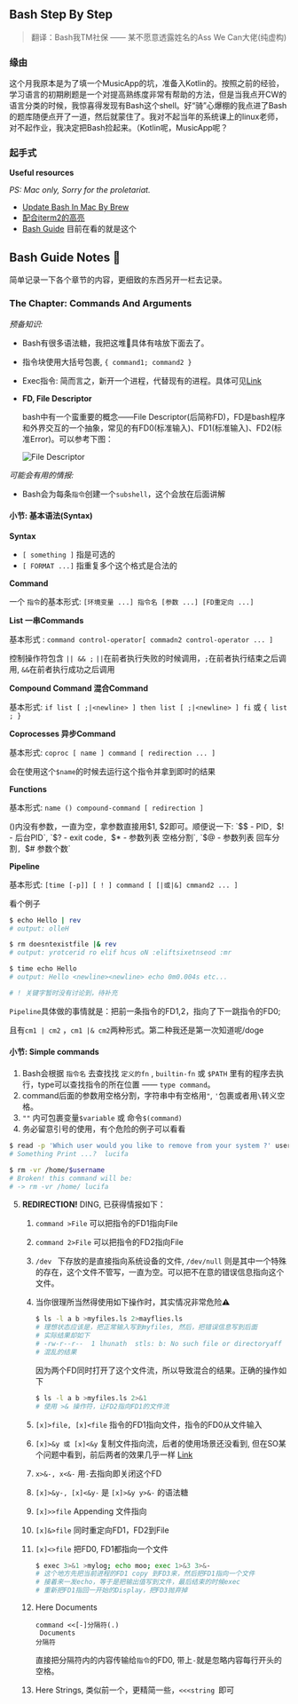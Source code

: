 ## **Bash** Step By Step

> 翻译：Bash我TM社保 —— 某不愿意透露姓名的Ass We Can大佬(纯虚构)

### 缘由

这个月我原本是为了填一个MusicApp的坑，准备入Kotlin的。按照之前的经验，学习语言的初期刷题是一个对提高熟练度非常有帮助的方法，但是当我点开CW的语言分类的时候，我惊喜得发现有Bash这个shell。好“骑”心爆棚的我点进了Bash的题库随便点开了一道，然后就蒙住了。我对不起当年的系统课上的linux老师，对不起作业，我决定把Bash捡起来。（Kotlin呢，MusicApp呢？



### 起手式 

**Useful resources**

*PS: Mac only, Sorry for the proletariat.*

- [Update Bash In Mac By Brew](http://clubmate.fi/upgrade-to-bash-4-in-mac-os-x/)
- [配合iterm2的高亮](https://superuser.com/questions/399594/color-scheme-not-applied-in-iterm2)
- [Bash Guide](http://guide.bash.academy/) 目前在看的就是这个




## Bash Guide Notes 📝

简单记录一下各个章节的内容，更细致的东西另开一栏去记录。



### The Chapter: Commands And Arguments

*预备知识:*

- Bash有很多语法糖，我把这堆🍬具体有啥放下面去了。
- 指令块使用大括号包裹, `{ command1; command2 }`
- Exec指令: 简而言之，新开一个进程，代替现有的进程。具体可见[Link](https://askubuntu.com/questions/525767/what-does-an-exec-command-do)
- **FD, File Descriptor**

  bash中有一个蛮重要的概念——File Descriptor(后简称FD)，FD是bash程序和外界交互的一个抽象，常见的有FD0(标准输入)、FD1(标准输入)、FD2(标准Error)。可以参考下图：

  ![File Descriptor](http://guide.bash.academy/img/streams.png)



*可能会有用的情报:*

- Bash会为每条`指令`创建一个`subshell`，这个会放在后面讲解






#### 小节: 基本语法(Syntax)

**Syntax**

- `[ something ]` 指是可选的
- `[ FORMAT ...]` 指重复多个这个格式是合法的

**Command**

一个 `指令`的基本形式:  `[环境变量 ...] 指令名 [参数 ...] [FD重定向 ...]`

**List 一串Commands**

基本形式 :  `command control-operator[ commadn2 control-operator ... ]`	

控制操作符包含  `|| && ;` `||`在前者执行失败的时候调用，`;`在前者执行结束之后调用, `&&`在前者执行成功之后调用

**Compound Command 混合Command**

基本形式:  `if list [ ;|<newline> ] then list [ ;|<newline> ] fi` 或 `{ list ; }`

**Coprocesses 异步Command**

基本形式:  `coproc [ name ] command [ redirection ... ]`

会在使用这个`$name`的时候去运行这个指令并拿到即时的结果

**Functions**

基本形式: `name () compound-command [ redirection ]`

()内没有参数，一直为空，拿参数直接用$1, $2即可。顺便说一下: `$$ - PID`, `$! - 后台PID`, `$? - exit code`, `$* - 参数列表 空格分割`, `$@ - 参数列表 回车分割`, `$# 参数个数`

**Pipeline**  

基本形式: `[time [-p]] [ ! ] command [ [|或|&] cmmand2 ... ]`

看个例子

```bash
$ echo Hello | rev
# output: olleH

$ rm doesntexistfile |& rev
# output: yrotcerid ro elif hcus oN :eliftsixetnseod :mr

$ time echo Hello
# output: Hello <newline><newline> echo 0m0.004s etc...

# ! 关键字暂时没有讨论到，待补充
```

`Pipeline`具体做的事情就是：把前一条指令的FD1,2，指向了下一跳指令的FD0;

且有`cm1 | cm2` ，`cm1 |& cm2`两种形式。第二种我还是第一次知道呢/doge



#### 小节: Simple commands

1. Bash会根据 `指令名` 去查找找 `定义的fn` , `builtin-fn` 或 `$PATH` 里有的程序去执行，type可以查找指令的所在位置 —— `type command`。
2. command后面的参数用空格分割，字符串中有空格用`"`, `'`包裹或者用`\`转义空格。
3. `""` 内可包裹变量`$variable` 或 命令`$(command)`
4. 务必留意引号的使用，有个危险的例子可以看看

```bash
$ read -p 'Which user would you like to remove from your system ?' username
# Something Print ...?  lucifa

$ rm -vr /home/$username
# Broken! this command will be:
# -> rm -vr /home/ lucifa
```

5. **REDIRECTION!**  DING, 已获得情报如下：

   1. `command >File` 可以把指令的FD1指向File

   2. `command 2>File` 可以把指令的FD2指向File

   3. `/dev ` 下存放的是直接指向系统设备的文件, `/dev/null` 则是其中一个特殊的存在，这个文件不管写，一直为空。可以把不在意的错误信息指向这个文件。

   4. 当你很理所当然得使用如下操作时，其实情况非常危险⚠️

      ```bash
      $ ls -l a b >myfiles.ls 2>mayflies.ls
      # 理想状态应该是，把正常输入写到myfiles, 然后，把错误信息写到后面
      # 实际结果却如下
      # -rw-r--r--  1 lhunath  stls: b: No such file or directoryaff  0 30 Apr 14:43 a
      # 混乱的结果
      ```

      因为两个FD同时打开了这个文件流，所以导致混合的结果。正确的操作如下

      ```bash
      $ ls -l a b >myfiles.ls 2>&1
      # 使用 >& 操作符，让FD2指向FD1的文件流
      ```

   5. `[x]>file, [x]<file` 指令的FD1指向文件，指令的FD0从文件输入

   6. `[x]>&y 或 [x]<&y` 复制文件指向流，后者的使用场景还没看到, 但在SO某个问题中看到，前后两者的效果几乎一样 [Link](https://unix.stackexchange.com/questions/120532/what-does-exec-31-do)

   7. `x>&-, x<&-` 用`-`去指向即关闭这个FD

   8. `[x]>&y-, [x]<&y-`  是 `[x]>&y y>&-` 的语法糖

   9. `[x]>>file` Appending 文件指向

   10. `[x]&>file` 同时重定向FD1，FD2到File

   11. `[x]<>file` 把FD0, FD1都指向一个文件

       ```bash
       $ exec 3>&1 >mylog; echo moo; exec 1>&3 3>&-
       # 这个地方先把当前进程的FD1 copy 到FD3来，然后把FD1指向一个文件
       # 接着来一发echo，等于是把输出值写到文件，最后结束的时候exec
       # 重新把FD1指回一开始的Display，把FD3抛弃掉
       ```

   12. Here Documents

       ```
       command <<[-]分隔符(.)
       	Documents
       分隔符
       ```

       直接把分隔符内的内容传输给`指令`的FD0, 带上`-`就是忽略内容每行开头的空格。

   13. Here Strings, 类似前一个，更精简一些，`<<<string `即可


